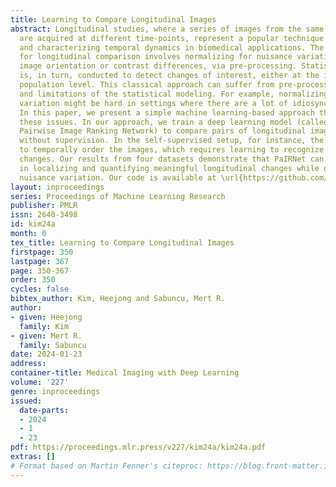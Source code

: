 ```yaml
---
title: Learning to Compare Longitudinal Images
abstract: Longitudinal studies, where a series of images from the same set of individuals
  are acquired at different time-points, represent a popular technique for studying
  and characterizing temporal dynamics in biomedical applications. The classical approach
  for longitudinal comparison involves normalizing for nuisance variations, such as
  image orientation or contrast differences, via pre-processing. Statistical analysis
  is, in turn, conducted to detect changes of interest, either at the individual or
  population level. This classical approach can suffer from pre-processing issues
  and limitations of the statistical modeling. For example, normalizing for nuisance
  variation might be hard in settings where there are a lot of idiosyncratic changes.
  In this paper, we present a simple machine learning-based approach that can alleviate
  these issues. In our approach, we train a deep learning model (called PaIRNet, for
  Pairwise Image Ranking Network) to compare pairs of longitudinal images, with or
  without supervision. In the self-supervised setup, for instance, the model is trained
  to temporally order the images, which requires learning to recognize time-irreversible
  changes. Our results from four datasets demonstrate that PaIRNet can be very effective
  in localizing and quantifying meaningful longitudinal changes while discounting
  nuisance variation. Our code is available at \url{https://github.com/heejong-kim/learning-to-compare-longitudinal-images}
layout: inproceedings
series: Proceedings of Machine Learning Research
publisher: PMLR
issn: 2640-3498
id: kim24a
month: 0
tex_title: Learning to Compare Longitudinal Images
firstpage: 350
lastpage: 367
page: 350-367
order: 350
cycles: false
bibtex_author: Kim, Heejong and Sabuncu, Mert R.
author:
- given: Heejong
  family: Kim
- given: Mert R.
  family: Sabuncu
date: 2024-01-23
address:
container-title: Medical Imaging with Deep Learning
volume: '227'
genre: inproceedings
issued:
  date-parts:
  - 2024
  - 1
  - 23
pdf: https://proceedings.mlr.press/v227/kim24a/kim24a.pdf
extras: []
# Format based on Martin Fenner's citeproc: https://blog.front-matter.io/posts/citeproc-yaml-for-bibliographies/
---
```

